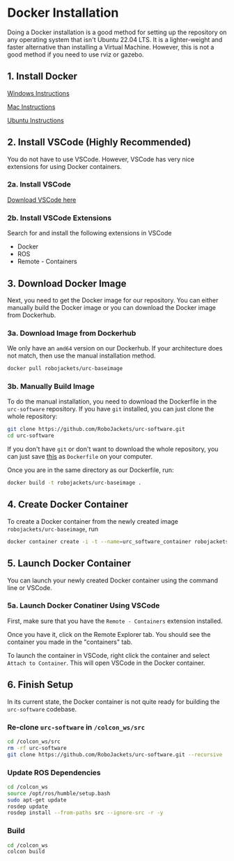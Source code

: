 # Docker Installation

Doing a Docker installation is a good method for setting up the repository on any operating system
that isn't Ubuntu 22.04 LTS. It is a lighter-weight and faster alternative than installing a Virtual Machine. However, this is not a good method if you need to use rviz or gazebo. 

## 1. Install Docker

[Windows Instructions](https://docs.docker.com/desktop/windows/install/)

[Mac Instructions](https://docs.docker.com/desktop/mac/install/)

[Ubuntu Instructions](https://docs.docker.com/engine/install/ubuntu/)

## 2. Install VSCode (Highly Recommended)

You do not have to use VSCode. However, VSCode has very nice extensions for using Docker containers.

### 2a. Install VSCode

[Download VSCode here](https://code.visualstudio.com/Download)

### 2b. Install VSCode Extensions

Search for and install the following extensions in VSCode

* Docker
* ROS
* Remote - Containers

## 3. Download Docker Image

Next, you need to get the Docker image for our repository. You can either manually build the Docker image or you can download the Docker image from Dockerhub.

### 3a. Download Image from Dockerhub

We only have an ```amd64``` version on our Dockerhub. If your architecture does not match, then use the manual installation method.

```bash
docker pull robojackets/urc-baseimage
```

### 3b. Manually Build Image

To do the manual installation, you need to download the Dockerfile in the `urc-software` repository. If you have `git` installed, you can just clone the whole repository:
```bash
git clone https://github.com/RoboJackets/urc-software.git
cd urc-software
```
If you don't have `git` or don't want to download the whole repository, you can just save [this](https://raw.githubusercontent.com/RoboJackets/urc-software/master/Dockerfile) as `Dockerfile` on your computer.

Once you are in the same directory as our Dockerfile, run:
```bash
docker build -t robojackets/urc-baseimage .
```

## 4. Create Docker Container

To create a Docker container from the newly created image `robojackets/urc-baseimage`, run

```bash
docker container create -i -t --name=urc_software_container robojackets/urc-baseimage
```

## 5. Launch Docker Container

You can launch your newly created Docker container using the command line or VSCode.

### 5a. Launch Docker Conatiner Using VSCode

First, make sure that you have the `Remote - Containers` extension installed.

Once you have it, click on the Remote Explorer tab. You should see the container you made in the "containers" tab. 

To launch the container in VSCode, right click the container and select `Attach to Container`. This will open VSCode in the Docker container.

## 6. Finish Setup

In its current state, the Docker container is not quite ready for building the `urc-software` codebase. 

### Re-clone `urc-software` in `/colcon_ws/src`

```bash
cd /colcon_ws/src
rm -rf urc-software
git clone https://github.com/RoboJackets/urc-software.git --recursive
```
### Update ROS Dependencies
```bash
cd /colcon_ws
source /opt/ros/humble/setup.bash
sudo apt-get update
rosdep update
rosdep install --from-paths src --ignore-src -r -y
```
### Build

``` bash
cd /colcon_ws
colcon build
```